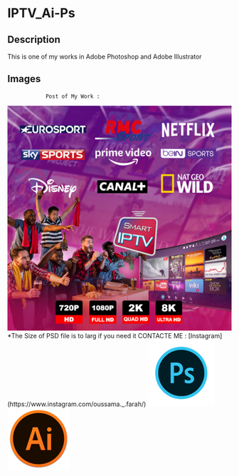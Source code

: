 # IPTV_Ai-Ps

## Description
This is one of my works in Adobe Photoshop and Adobe Illustrator

## Images
                Post of My Work :
<img src="post_IPTV.png" alt="Description" width="700"/>
  *The Size of PSD file is to larg if you need it CONTACTE ME : 
  [Instagram](https://www.instagram.com/oussama._.farah/)

<img src="photoshop.png" alt="Description" width="150"/>
<img src="illustrator.png" alt="Description" width="140"/>
